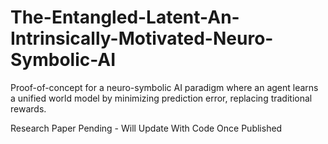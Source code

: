 # The-Entangled-Latent-An-Intrinsically-Motivated-Neuro-Symbolic-AI
Proof-of-concept for a neuro-symbolic AI paradigm where an agent learns a unified world model by minimizing prediction error, replacing traditional rewards.


Research Paper Pending - Will Update With Code Once Published
